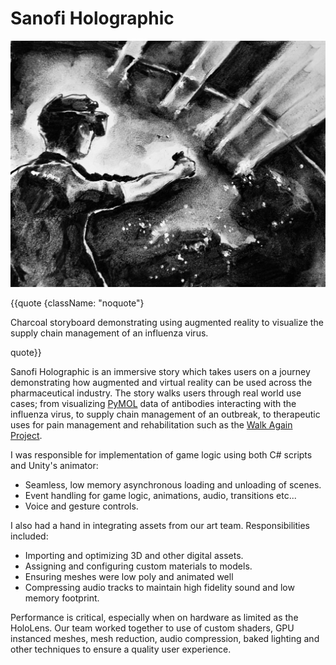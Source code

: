 <!-- ---
title: Sanofi Holographic
date: 2017-09-26
layout: project.html
image: /img/project/sanofi.jpg
status: Shipped
engine: Unity
platform: Microsoft HoloLens
description: Sanofi Holographic is an immersive story which takes users on a journey which demonstrates how augmented and virtual reality can be used for data visualization, therapeutics and pharmaceuticals.
ready: true
--- -->

# Sanofi Holographic

![Charcoal storyboard of someone using an AR headset to visualize an influenza outbreak.{"square-framed"}](/img/project/sanofi.jpg)

{{quote {className: "noquote"}

Charcoal storyboard demonstrating using augmented reality to visualize the supply chain management of an influenza virus.

quote}}


Sanofi Holographic is an immersive story which takes users on a journey demonstrating how augmented and virtual reality can be used across the pharmaceutical industry. The story walks users through real world use cases; from visualizing [PyMOL][pymol] data of antibodies interacting with the influenza virus, to supply chain management of an outbreak, to therapeutic uses for pain management and rehabilitation such as the [Walk Again Project][walkagain].

I was responsible for implementation of game logic using both C# scripts and Unity's animator:

- Seamless, low memory asynchronous loading and unloading of scenes.
- Event handling for game logic, animations, audio, transitions etc...
- Voice and gesture controls.

I also had a hand in integrating assets from our art team. Responsibilities included:

- Importing and optimizing 3D and other digital assets.
- Assigning and configuring custom materials to models.
- Ensuring meshes were low poly and animated well
- Compressing audio tracks to maintain high fidelity sound and low memory footprint.

Performance is critical, especially when on hardware as limited as the HoloLens. Our team worked together to use of custom shaders, GPU instanced meshes, mesh reduction, audio compression, baked lighting and other techniques to ensure a quality user experience.

[pymol]: https://pymol.org/2/
[walkagain]: https://today.duke.edu/2016/08/paraplegics-take-step-regain-movement
